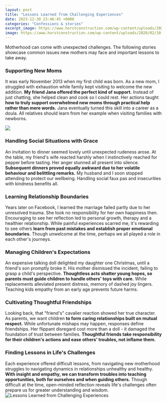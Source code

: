 ```yaml
---
layout: post
title: "Lessons Learned from Challenging Experiences"
date: 2023-12-30 23:46:45 +0000
categories: "Confessions & stories"
excerpt_image: https://www.horstconstruction.com/wp-content/uploads/2020/02/10-lessons-learned-from-challenging-construction-projects-1024x526.jpg
image: https://www.horstconstruction.com/wp-content/uploads/2020/02/10-lessons-learned-from-challenging-construction-projects-1024x526.jpg
---
```


Motherhood can come with unexpected challenges. The following stories showcase common issues new mothers may face and important lessons to take away.
### Supporting New Moms 
It was early November 2013 when my first child was born. As a new mom, I struggled with exhaustion while family kept visiting to welcome the new addition. **My friend Jana offered the perfect kind of support.** Instead of just chatting, she helped clean and cook so I could rest. Her actions taught **how to truly support overwhelmed new moms through practical help rather than mere words.** Jana eventually turned this skill into a career as a doula. All relatives should learn from her example when visiting families with newborns.

![](https://i.pinimg.com/originals/93/74/dd/9374dd6781b1deade3e35b1a02a73c1a.jpg)
### Handling Social Situations with Grace
An invitation to dinner seemed lovely until unexpected rudeness arose. At the table, my friend's wife reacted harshly when I instinctively reached for pepper before tasting. Her anger stunned all present into silence. **Subsequent dinners proved equally awkward due to her volatile behaviour and belittling remarks.** My husband and I soon stopped attending to protect our wellbeing. Handling social faux pas and insecurities with kindness benefits all.
### Learning Relationship Boundaries  
Years later on Facebook, I learned the marriage failed partly due to her unresolved trauma. She took no responsibility for her own happiness then. Encouraging to see her reflection led to personal growth, therapy and a healthier relationship. While painful experiences scarred me, it's rewarding to see others **learn from past mistakes and establish proper emotional boundaries.** Though unwelcome at the time, perhaps we all played a role in each other's journeys.
### Managing Children's Expectations
An expensive talking doll delighted my daughter one Christmas, until a friend's son promptly broke it. His mother dismissed the incident, failing to grasp a child's perspective. **Thoughtless acts shatter young hopes, so parents must guide children to handle others' toys with care.** While replacements alleviated present distress, memory of dashed joy lingers. Teaching kids empathy from an early age prevents future harms.
### Cultivating Thoughtful Friendships  
Looking back, that "friend's" cavalier reaction showed her true character. As parents, we want children **to form caring relationships built on mutual respect.** While unfortunate mishaps may happen, responses define friendships. Her flippant disregard cost more than a doll - it damaged the foundation of trust between families. **Thoughtful friends take responsibility for their children's actions and ease others' troubles, not inflame them.**
### Finding Lessons in Life's Challenges
Each experience offered difficult lessons, from navigating new motherhood struggles to navigating dynamics in relationships unhealthy and healthy. **With insight and empathy, we can transform troubles into teaching opportunities, both for ourselves and when guiding others.** Though difficult at the time, open-minded reflection reveals life's challenges often prepare us for greater understanding and wisdom.
![Lessons Learned from Challenging Experiences](https://www.horstconstruction.com/wp-content/uploads/2020/02/10-lessons-learned-from-challenging-construction-projects-1024x526.jpg)
